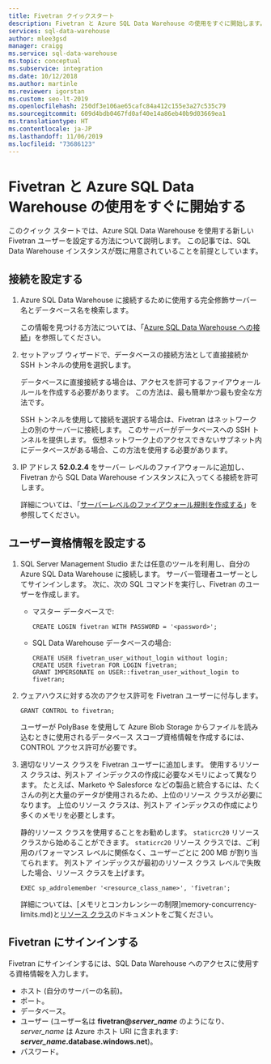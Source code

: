 ```yaml
---
title: Fivetran クイックスタート
description: Fivetran と Azure SQL Data Warehouse の使用をすぐに開始します。
services: sql-data-warehouse
author: mlee3gsd
manager: craigg
ms.service: sql-data-warehouse
ms.topic: conceptual
ms.subservice: integration
ms.date: 10/12/2018
ms.author: martinle
ms.reviewer: igorstan
ms.custom: seo-lt-2019
ms.openlocfilehash: 250df3e106ae65cafc84a412c155e3a27c535c79
ms.sourcegitcommit: 609d4bdb0467fd0af40e14a86eb40b9d03669ea1
ms.translationtype: HT
ms.contentlocale: ja-JP
ms.lasthandoff: 11/06/2019
ms.locfileid: "73686123"
---
```

# <a name="get-started-quickly-with-fivetran-and-sql-data-warehouse"></a>Fivetran と Azure SQL Data Warehouse の使用をすぐに開始する

このクイック スタートでは、Azure SQL Data Warehouse を使用する新しい Fivetran ユーザーを設定する方法について説明します。 この記事では、SQL Data Warehouse インスタンスが既に用意されていることを前提としています。

## <a name="set-up-a-connection"></a>接続を設定する

1. Azure SQL Data Warehouse に接続するために使用する完全修飾サーバー名とデータベース名を検索します。
    
    この情報を見つける方法については、「[Azure SQL Data Warehouse への接続](sql-data-warehouse-connect-overview.md)」を参照してください。

2. セットアップ ウィザードで、データベースの接続方法として直接接続か SSH トンネルの使用を選択します。

   データベースに直接接続する場合は、アクセスを許可するファイアウォール ルールを作成する必要があります。 この方法は、最も簡単かつ最も安全な方法です。

   SSH トンネルを使用して接続を選択する場合は、Fivetran はネットワーク上の別のサーバーに接続します。 このサーバーがデータベースへの SSH トンネルを提供します。 仮想ネットワーク上のアクセスできないサブネット内にデータベースがある場合、この方法を使用する必要があります。

3. IP アドレス **52.0.2.4** をサーバー レベルのファイアウォールに追加し、Fivetran から SQL Data Warehouse インスタンスに入ってくる接続を許可します。

   詳細については、「[サーバーレベルのファイアウォール規則を作成する](create-data-warehouse-portal.md#create-a-server-level-firewall-rule)」を参照してください。

## <a name="set-up-user-credentials"></a>ユーザー資格情報を設定する

1. SQL Server Management Studio または任意のツールを利用し、自分の Azure SQL Data Warehouse に接続します。 サーバー管理者ユーザーとしてサインインします。 次に、次の SQL コマンドを実行し、Fivetran のユーザーを作成します。
    - マスター データベースで: 
    
      ```
      CREATE LOGIN fivetran WITH PASSWORD = '<password>'; 
      ```

    - SQL Data Warehouse データベースの場合:

      ```
      CREATE USER fivetran_user_without_login without login;
      CREATE USER fivetran FOR LOGIN fivetran;
      GRANT IMPERSONATE on USER::fivetran_user_without_login to fivetran;
      ```

2. ウェアハウスに対する次のアクセス許可を Fivetran ユーザーに付与します。

    ```
    GRANT CONTROL to fivetran;
    ```

    ユーザーが PolyBase を使用して Azure Blob Storage からファイルを読み込むときに使用されるデータベース スコープ資格情報を作成するには、CONTROL アクセス許可が必要です。

3. 適切なリソース クラスを Fivetran ユーザーに追加します。 使用するリソース クラスは、列ストア インデックスの作成に必要なメモリによって異なります。 たとえば、Marketo や Salesforce などの製品と統合するには、たくさんの列と大量のデータが使用されるため、上位のリソース クラスが必要になります。 上位のリソース クラスは、列ストア インデックスの作成により多くのメモリを必要とします。

    静的リソース クラスを使用することをお勧めします。 `staticrc20` リソース クラスから始めることができます。 `staticrc20` リソース クラスでは、ご利用のパフォーマンス レベルに関係なく、ユーザーごとに 200 MB が割り当てられます。 列ストア インデックスが最初のリソース クラス レベルで失敗した場合、リソース クラスを上げます。

    ```
    EXEC sp_addrolemember '<resource_class_name>', 'fivetran';
    ```

    詳細については、[メモリとコンカレンシーの制限]memory-concurrency-limits.md)と[リソース クラス](sql-data-warehouse-memory-optimizations-for-columnstore-compression.md#ways-to-allocate-more-memory)のドキュメントをご覧ください。


## <a name="sign-in-to-fivetran"></a>Fivetran にサインインする

Fivetran にサインインするには、SQL Data Warehouse へのアクセスに使用する資格情報を入力します。 

* ホスト (自分のサーバーの名前)。
* ポート。
* データベース。
* ユーザー (ユーザー名は **fivetran\@_server_name_** のようになり、*server_name* は Azure ホスト URI に含まれます: ***server_name*.database.windows.net**)。
* パスワード。

